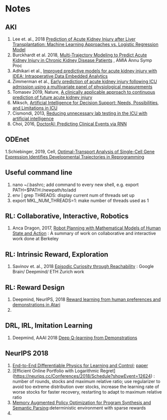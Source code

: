 # Notes
## AKI
  1. Lee et. al., 2018 [Prediction of Acute Kidney Injury after Liver Transplantation: Machine Learning Approaches vs. Logistic Regression Model](https://www.ncbi.nlm.nih.gov/pmc/articles/PMC6262324/)
  2. Burckhardt et al. 2018, [Multi-Trajectory Modeling to Predict Acute Kidney Injury in Chronic Kidney Disease Patients](https://www.ncbi.nlm.nih.gov/pmc/articles/PMC6371306/) , AMIA Annu Symp Proc
  3. Adhikari et al., [Improved predictive models for acute kidney injury with IDEA: Intraoperative Data Embedded Analytics](https://www.ncbi.nlm.nih.gov/pmc/articles/PMC6448850/)
  4. Zimmerman et al., [Early prediction of acute kidney injury following ICU admission using a multivariate panel of physiological measurements](https://bmcmedinformdecismak.biomedcentral.com/track/pdf/10.1186/s12911-019-0733-z)
  5. Tomasev 2019, Nature, [A clinically applicable approach to continuous prediction of future acute kidney injury](https://www.nature.com/articles/s41586-019-1390-1)
  6. Miksch, [Artificial Intelligence for Decision Support: Needs, Possibilities, and Limitations in ICU](https://link.springer.com/chapter/10.1007/978-88-470-2203-4_85)
  7. Cismondi, 2013, [Reducing unnecessary lab testing in the ICU with artificial intelligence](https://www.sciencedirect.com/science/article/pii/S1386505612002420#bib0145)
  8. Choi, 2016, [DoctorAI: Predicting Clinical Events via RNN](http://nematilab.info/bmijc/assets/170607_paper.pdf)
## ODEnet
  1.Schiebinger, 2019, Cell, [Optimal-Transport Analysis of Single-Cell Gene Expression Identifies Developmental Trajectories in Reprogramming](https://www.cell.com/cell/pdf/S0092-8674(19)30039-X.pdf) 
  
## Useful command line
  1. nano ~/.bashrc; add command to every new shell, e.g. export PATH=$PATH:/newpath/to/add
  2. env | grep THREADS: display current num of threads set up
  3. export MKL_NUM_THREADS=1: make number of threads used as 1
## RL: Collaborative, Interactive, Robotics
  1. Anca Dragon, 2017, 
  [Robot Planning with Mathematical Models of Human State and Action](https://arxiv.org/abs/1705.04226)
    : A summary of work on collaborative and interactive work done at Berkeley
## RL: Intrinsic Reward, Exploration
  1. Savinov et. al., 2018 [Episodic Curiosity through Reachability](https://arxiv.org/abs/1810.02274)
    : Google Brain/ Deepmind/ ETH Zurich work
## RL: Reward Design
  1. Deepmind, NeurIPS, 2018 [Reward learning from human preferences and demonstrations in Atari](https://arxiv.org/pdf/1811.06521.pdf)
  2. 
## DRL, IRL, Imitation Learning 
  1. Deepmind, AAAI 2018 [Deep Q-learning from Demonstrations](https://arxiv.org/abs/1704.03732)
  
## NeurIPS 2018
  1. [End-to-End Differentiable Physics for Learning and Control](https://neurips.cc/media/Slides/nips/2018/220cd(05-09-45)-05-09-55-12624-End-to-End_Diff.pdf); [paper](https://papers.nips.cc/paper/7948-end-to-end-differentiable-physics-for-learning-and-control.pdf)
  2. [Efficient Online Portfolio with Logarithmic Regret] (https://neurips.cc/Conferences/2018/Schedule?showEvent=12624) : number of rounds, stocks and maximum relative ratio; use regularizer to avoid too extreme distribution over stocks, increase the learning rate of worse stocks for faster recovery, restarting to adapt to maximum relative ratio
  3. [Memory Augmented Policy Optimization for Program Synthesis and Semantic Parsing](https://neurips.cc/Conferences/2018/Schedule?showEvent=12624):deterministic environment with sparse rewards
  4. 
